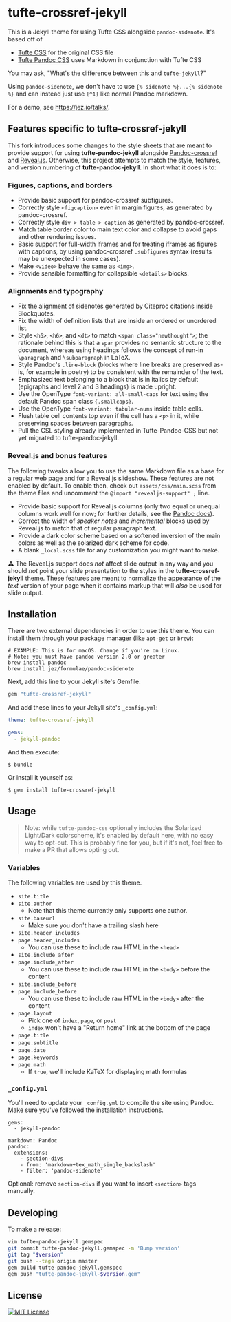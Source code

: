 # tufte-crossref-jekyll

This is a Jekyll theme for using Tufte CSS alongside `pandoc-sidenote`. It's
based off of

- [Tufte CSS] for the original CSS file
- [Tufte Pandoc CSS] uses Markdown in conjunction with Tufte CSS

[Tufte CSS]: https://edwardtufte.github.io/tufte-css/
[Tufte Pandoc CSS]: https://jez.io/tufte-pandoc-css/

You may ask, "What's the difference between this and `tufte-jekyll`?"

Using `pandoc-sidenote`, we don't have to use `{% sidenote %}...{% sidenote %}`
and can instead just use `[^1]` like normal Pandoc markdown.

For a demo, see <https://jez.io/talks/>.

## Features specific to tufte-crossref-jekyll

This fork introduces some changes to the style sheets that are meant to
provide support for using **tufte-pandoc-jekyll** alongside
[Pandoc-crossref] and [Reveal.js]. Otherwise, this project attempts to
match the style, features, and version numbering of
**tufte-pandoc-jekyll**. In short what it does is to:

[Pandoc-crossref]: https://lierdakil.github.io/pandoc-crossref/

[Reveal.js]: https://revealjs.com

### Figures, captions, and borders ###

- Provide basic support for pandoc-crossref subfigures.
- Correctly style `<figcaption>` even in margin figures, as generated by
  pandoc-crossref.
- Correctly style `div > table > caption` as generated by
  pandoc-crossref.
- Match table border color to main text color and collapse to avoid gaps
  and other rendering issues.
- Basic support for full-width iframes and for treating iframes as
  figures with captions, by using pandoc-crossref `.subfigures` syntax
  (results may be unexpected in some cases).
- Make `<video>` behave the same as `<img>`.
- Provide sensible formatting for collapsible `<details>` blocks.

### Alignments and typography ###

- Fix the alignment of sidenotes generated by Citeproc citations inside
  Blockquotes.
- Fix the width of definition lists that are inside an
  ordered or unordered list.
- Style `<h5>`, `<h6>`, and `<dt>` to match `<span class="newthought">`;
  the rationale behind this is that a `span` provides no semantic
  structure to the document, whereas using headings follows the concept
  of run-in `\paragraph` and `\subparagraph` in LaTeX.
- Style Pandoc's `.line-block` (blocks where line breaks are preserved
  as-is, for example in poetry) to be consistent with the remainder of
  the text.
- Emphasized text belonging to a block that is in italics by default
  (epigraphs and level 2 and 3 headings) is made upright.
- Use the OpenType `font-variant: all-small-caps` for text using
  the default Pandoc span class `{.smallcaps}`.
- Use the OpenType `font-variant: tabular-nums` inside table cells.
- Flush table cell contents top even if the cell has a `<p>` in it,
  while preserving spaces between paragraphs.
- Pull the CSL styling already implemented in Tufte-Pandoc-CSS but not
  yet migrated to tufte-pandoc-jekyll.

### Reveal.js and bonus features ###

The following tweaks allow you to use the same Markdown file as a base
for a regular web page and for a Reveal.js slideshow. These features are
not enabled by default. To enable then, check out `assets/css/main.scss`
from the theme files and uncomment the `@import "revealjs-support" ;`
line.

- Provide basic support for Reveal.js columns (only two equal or unequal
  columns work well for now; for further details, see the
  [Pandoc docs](https://pandoc.org/MANUAL.html#columns)).
- Correct the width of *speaker notes* and *incremental* blocks used by
  Reveal.js to match that of regular paragraph text.
- Provide a dark color scheme based on a softened inversion of the main
  colors as well as the solarized dark scheme for code.
- A blank `_local.scss` file for any customization you might want to
  make.

:warning: The Reveal.js support does *not* affect slide output in any
way and you should *not* point your slide presentation to the styles in
the **tufte-crossref-jekyll** theme. These features are meant to
normalize the appearance of the *text* version of your page when it
contains markup that will *also* be used for slide output.

## Installation

There are two external dependencies in order to use this theme. You can install
them through your package manager (like `apt-get` or `brew`):

```
# EXAMPLE: This is for macOS. Change if you're on Linux.
# Note: you must have pandoc version 2.0 or greater
brew install pandoc
brew install jez/formulae/pandoc-sidenote
```

Next, add this line to your Jekyll site's Gemfile:

```ruby
gem "tufte-crossref-jekyll"
```

And add these lines to your Jekyll site's `_config.yml`:

```yaml
theme: tufte-crossref-jekyll

gems:
  - jekyll-pandoc
```

And then execute:

    $ bundle

Or install it yourself as:

    $ gem install tufte-crossref-jekyll


## Usage

> Note: while `tufte-pandoc-css` optionally includes the Solarized Light/Dark
> colorscheme, it's enabled by default here, with no easy way to opt-out. This is
> probably fine for you, but if it's not, feel free to make a PR that allows
> opting out.

### Variables

The following variables are used by this theme.

- `site.title`
- `site.author`
  - Note that this theme currently only supports one author.
- `site.baseurl`
  - Make sure you don't have a trailing slash here
- `site.header_includes`
- `page.header_includes`
  - You can use these to include raw HTML in the `<head>`
- `site.include_after`
- `page.include_after`
  - You can use these to include raw HTML in the `<body>` before the content
- `site.include_before`
- `page.include_before`
  - You can use these to include raw HTML in the `<body>` after the content
- `page.layout`
  - Pick one of `index`, `page`, or `post`
  - `index` won't have a "Return home" link at the bottom of the page
- `page.title`
- `page.subtitle`
- `page.date`
- `page.keywords`
- `page.math`
  - If `true`, we'll include KaTeX for displaying math formulas

### `_config.yml`

You'll need to update your `_config.yml` to compile the site using Pandoc. Make
sure you've followed the installation instructions.

```
gems:
  - jekyll-pandoc

markdown: Pandoc
pandoc:
  extensions:
    - section-divs
    - from: 'markdown+tex_math_single_backslash'
    - filter: 'pandoc-sidenote'
```

Optional: remove `section-divs` if you want to insert `<section>` tags manually.

## Developing

To make a release:

```bash
vim tufte-pandoc-jekyll.gemspec
git commit tufte-pandoc-jekyll.gemspec -m 'Bump version'
git tag "$version"
git push --tags origin master
gem build tufte-pandoc-jekyll.gemspec
gem push "tufte-pandoc-jekyll-$version.gem"
```


## License

[![MIT License](https://img.shields.io/badge/license-MIT-blue.svg)](https://jez.io/MIT-LICENSE.txt)
